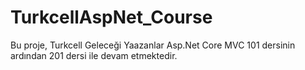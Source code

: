 ﻿# TurkcellAspNet_Course

Bu proje, Turkcell Geleceği Yaazanlar Asp.Net Core MVC 101 dersinin ardından 201 dersi ile devam etmektedir.
